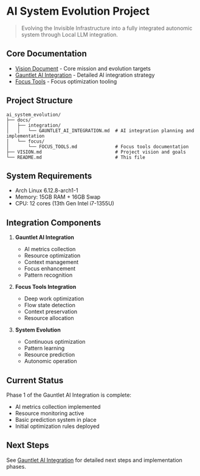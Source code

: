 # AI System Evolution Project

> Evolving the Invisible Infrastructure into a fully integrated autonomic system through Local LLM integration.

## Core Documentation

- [Vision Document](VISION.md) - Core mission and evolution targets
- [Gauntlet AI Integration](docs/integration/GAUNTLET_AI_INTEGRATION.md) - Detailed AI integration strategy
- [Focus Tools](docs/focus/FOCUS_TOOLS.md) - Focus optimization tooling

## Project Structure

```
ai_system_evolution/
├── docs/
│   ├── integration/
│   │   └── GAUNTLET_AI_INTEGRATION.md  # AI integration planning and implementation
│   └── focus/
│       └── FOCUS_TOOLS.md              # Focus tools documentation
├── VISION.md                           # Project vision and goals
└── README.md                           # This file
```

## System Requirements

- Arch Linux 6.12.8-arch1-1
- Memory: 15GB RAM + 16GB Swap
- CPU: 12 cores (13th Gen Intel i7-1355U)

## Integration Components

1. **Gauntlet AI Integration**
   - AI metrics collection
   - Resource optimization
   - Context management
   - Focus enhancement
   - Pattern recognition

2. **Focus Tools Integration**
   - Deep work optimization
   - Flow state detection
   - Context preservation
   - Resource allocation

3. **System Evolution**
   - Continuous optimization
   - Pattern learning
   - Resource prediction
   - Autonomic operation

## Current Status

Phase 1 of the Gauntlet AI Integration is complete:
- AI metrics collection implemented
- Resource monitoring active
- Basic prediction system in place
- Initial optimization rules deployed

## Next Steps

See [Gauntlet AI Integration](docs/integration/GAUNTLET_AI_INTEGRATION.md) for detailed next steps and implementation phases.